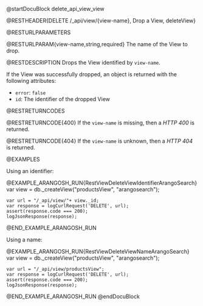 @startDocuBlock delete_api_view_view

@RESTHEADER{DELETE /_api/view/{view-name}, Drop a View, deleteView}

@RESTURLPARAMETERS

@RESTURLPARAM{view-name,string,required}
The name of the View to drop.

@RESTDESCRIPTION
Drops the View identified by `view-name`.

If the View was successfully dropped, an object is returned with
the following attributes:
- `error`: `false`
- `id`: The identifier of the dropped View

@RESTRETURNCODES

@RESTRETURNCODE{400}
If the `view-name` is missing, then a *HTTP 400* is returned.

@RESTRETURNCODE{404}
If the `view-name` is unknown, then a *HTTP 404* is returned.

@EXAMPLES

Using an identifier:

@EXAMPLE_ARANGOSH_RUN{RestViewDeleteViewIdentifierArangoSearch}
    var view = db._createView("productsView", "arangosearch");

    var url = "/_api/view/"+ view._id;
    var response = logCurlRequest('DELETE', url);
    assert(response.code === 200);
    logJsonResponse(response);
@END_EXAMPLE_ARANGOSH_RUN

Using a name:

@EXAMPLE_ARANGOSH_RUN{RestViewDeleteViewNameArangoSearch}
    var view = db._createView("productsView", "arangosearch");

    var url = "/_api/view/productsView";
    var response = logCurlRequest('DELETE', url);
    assert(response.code === 200);
    logJsonResponse(response);
@END_EXAMPLE_ARANGOSH_RUN
@endDocuBlock

